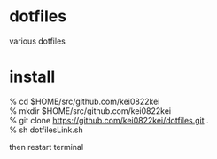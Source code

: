 dotfiles
========

various dotfiles

install
=======
% cd $HOME/src/github.com/kei0822kei  
% mkdir $HOME/src/github.com/kei0822kei  
% git clone https://github.com/kei0822kei/dotfiles.git .  
% sh dotfilesLink.sh  

then restart terminal  
